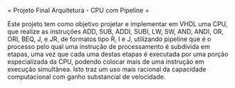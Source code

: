 = Projeto Final Arquitetura - CPU com Pipeline =

Este projeto tem como objetivo projetar e implementar em VHDL uma CPU, que realize as instruções ADD, SUB, ADDI, SUBI, LW, SW, AND, ANDI, OR, ORI, BEQ, J, e JR, de formatos tipo R, I e J, utilizando pipeline que é o processo pelo qual uma instrução de processamento é subdivida em etapas, uma vez que cada uma destas etapas é executada por uma porção especializada da CPU, podendo colocar mais de uma instrução em execução simultânea. Isto traz um uso mais racional da capacidade computacional com ganho substancial de velocidade.